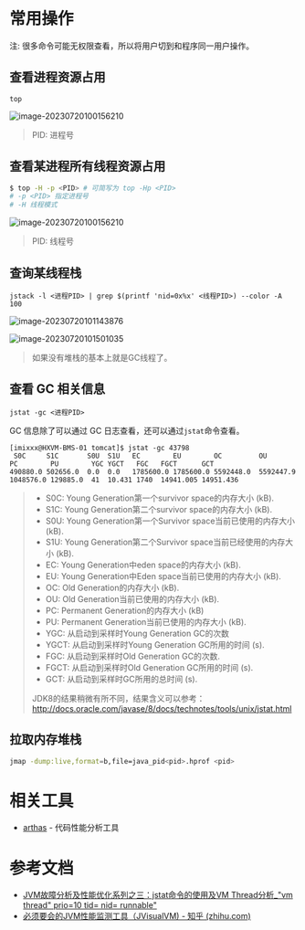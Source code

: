 # 常用操作

注: 很多命令可能无权限查看，所以将用户切到和程序同一用户操作。

## 查看进程资源占用

`top`

![image-20230720100156210](./fingbugs.assets/image-20230720100426802.png)

> PID: 进程号

## 查看某进程所有线程资源占用

```sh
$ top -H -p <PID> # 可简写为 top -Hp <PID>
# -p <PID> 指定进程号
# -H 线程模式
```

![image-20230720100156210](./fingbugs.assets/image-20230720100156210.png)

> PID: 线程号

## 查询某线程栈

`jstack -l <进程PID> | grep $(printf 'nid=0x%x' <线程PID>) --color -A 100`

![image-20230720101143876](./fingbugs.assets/image-20230720101143876.png)

![image-20230720101501035](./fingbugs.assets/image-20230720101501035.png)

> 如果没有堆栈的基本上就是GC线程了。

## 查看 GC 相关信息

`jstat -gc <进程PID>`

GC 信息除了可以通过 GC 日志查看，还可以通过`jstat`命令查看。

```
[imixxx@HXVM-BMS-01 tomcat]$ jstat -gc 43798
 S0C     S1C       S0U  S1U   EC        EU        OC         OU         PC        PU        YGC YGCT   FGC   FGCT      GCT
490880.0 502656.0  0.0  0.0   1785600.0 1785600.0 5592448.0  5592447.9  1048576.0 129885.0  41  10.431 1740  14941.005 14951.436
```

>- S0C: Young Generation第一个survivor space的内存大小 (kB).
>- S1C: Young Generation第二个survivor space的内存大小 (kB).
>- S0U: Young Generation第一个Survivor space当前已使用的内存大小 (kB).
>- S1U: Young Generation第二个Survivor space当前已经使用的内存大小 (kB).
>- EC: Young Generation中eden space的内存大小 (kB).
>- EU: Young Generation中Eden space当前已使用的内存大小 (kB).
>- OC: Old Generation的内存大小 (kB).
>- OU: Old Generation当前已使用的内存大小 (kB).
>- PC: Permanent Generation的内存大小 (kB)
>- PU: Permanent Generation当前已使用的内存大小 (kB).
>- YGC: 从启动到采样时Young Generation GC的次数
>- YGCT: 从启动到采样时Young Generation GC所用的时间 (s).
>- FGC: 从启动到采样时Old Generation GC的次数.
>- FGCT: 从启动到采样时Old Generation GC所用的时间 (s).
>- GCT: 从启动到采样时GC所用的总时间 (s).
>
>JDK8的结果稍微有所不同，结果含义可以参考：http://docs.oracle.com/javase/8/docs/technotes/tools/unix/jstat.html

## 拉取内存堆栈

```sh
jmap -dump:live,format=b,file=java_pid<pid>.hprof <pid>
```

# 相关工具

- [arthas](https://arthas.aliyun.com/) - 代码性能分析工具

# 参考文档

- [ JVM故障分析及性能优化系列之三：jstat命令的使用及VM Thread分析_"vm thread\" prio=10 tid= nid= runnable"](https://blog.csdn.net/a704397849/article/details/101351373)
- [必须要会的JVM性能监测工具（JVisualVM) - 知乎 (zhihu.com)](https://zhuanlan.zhihu.com/p/339676111)